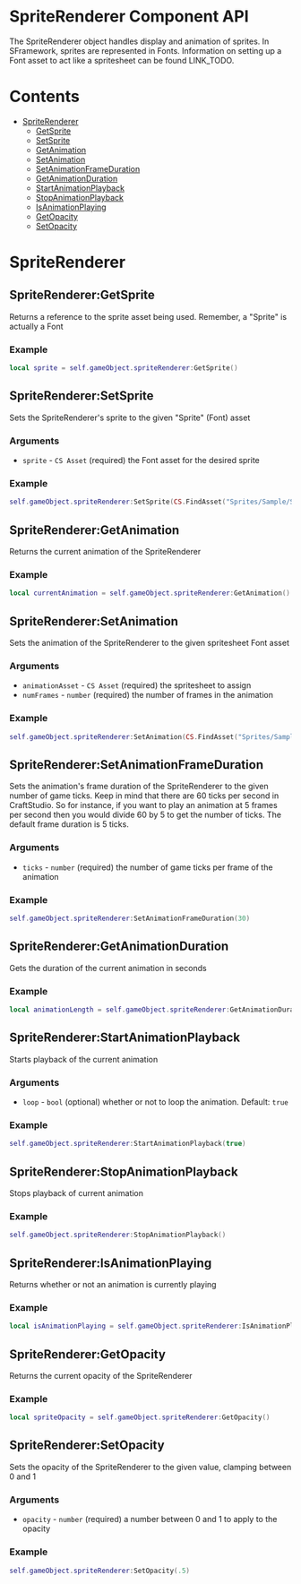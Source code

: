 # SpriteRenderer Component API
The SpriteRenderer object handles display and animation of sprites.  In SFramework, sprites are represented in Fonts.  Information on setting up a Font asset to act like a spritesheet can be found LINK_TODO.

# Contents
- [SpriteRenderer](#spriterenderer)
  - [GetSprite](#spriterenderergetsprite)
  - [SetSprite](#spriterenderersetsprite)
  - [GetAnimation](#spriterenderergetanimation)
  - [SetAnimation](#spriterenderersetanimation)
  - [SetAnimationFrameDuration](#spriterenderersetanimationframeduration)
  - [GetAnimationDuration](#spriterenderergetanimationduration)
  - [StartAnimationPlayback](#spriterendererstartanimationplayback)
  - [StopAnimationPlayback](#spriterendererstopanimationplayback)
  - [IsAnimationPlaying](#spriterendererinanimationplaying)
  - [GetOpacity](#spriterenderergetopacity)
  - [SetOpacity](#spriterenderersetopacity)

# SpriteRenderer

## SpriteRenderer:GetSprite
Returns a reference to the sprite asset being used.  Remember, a "Sprite" is actually a Font
### Example
```lua
local sprite = self.gameObject.spriteRenderer:GetSprite()
```
## SpriteRenderer:SetSprite
Sets the SpriteRenderer's sprite to the given "Sprite" (Font) asset
### Arguments
- `sprite` - `CS Asset` (required) the Font asset for the desired sprite
### Example
```lua
self.gameObject.spriteRenderer:SetSprite(CS.FindAsset("Sprites/Sample/SampleSprite", "Font"))
```

## SpriteRenderer:GetAnimation
Returns the current animation of the SpriteRenderer
### Example
```lua
local currentAnimation = self.gameObject.spriteRenderer:GetAnimation()
```

## SpriteRenderer:SetAnimation
Sets the animation of the SpriteRenderer to the given spritesheet Font asset
### Arguments
- `animationAsset` - `CS Asset` (required) the spritesheet to assign
- `numFrames` - `number` (required) the number of frames in the animation
### Example
```lua
self.gameObject.spriteRenderer:SetAnimation(CS.FindAsset("Sprites/Sample/Animations/Idle", "Font"))
```

## SpriteRenderer:SetAnimationFrameDuration
Sets the animation's frame duration of the SpriteRenderer to the given number of game ticks.  Keep in mind that there are 60 ticks per second in CraftStudio.  So for instance, if you want to play an animation at 5 frames per second then you would divide 60 by 5 to get the number of ticks.  The default frame duration is 5 ticks.
### Arguments
- `ticks` - `number` (required) the number of game ticks per frame of the animation
### Example
```lua
self.gameObject.spriteRenderer:SetAnimationFrameDuration(30)
```

## SpriteRenderer:GetAnimationDuration
Gets the duration of the current animation in seconds
### Example
```lua
local animationLength = self.gameObject.spriteRenderer:GetAnimationDuration()
```

## SpriteRenderer:StartAnimationPlayback
Starts playback of the current animation
### Arguments
- `loop` - `bool` (optional) whether or not to loop the animation.  Default: `true`
### Example
```lua
self.gameObject.spriteRenderer:StartAnimationPlayback(true)
```

## SpriteRenderer:StopAnimationPlayback
Stops playback of current animation
### Example
```lua
self.gameObject.spriteRenderer:StopAnimationPlayback()
```

## SpriteRenderer:IsAnimationPlaying
Returns whether or not an animation is currently playing
### Example
```lua
local isAnimationPlaying = self.gameObject.spriteRenderer:IsAnimationPlaying()
```

## SpriteRenderer:GetOpacity
Returns the current opacity of the SpriteRenderer
### Example
```lua
local spriteOpacity = self.gameObject.spriteRenderer:GetOpacity()
```

## SpriteRenderer:SetOpacity
Sets the opacity of the SpriteRenderer to the given value, clamping between 0 and 1
### Arguments
- `opacity` - `number` (required) a number between 0 and 1 to apply to the opacity
### Example
```lua
self.gameObject.spriteRenderer:SetOpacity(.5)
```
